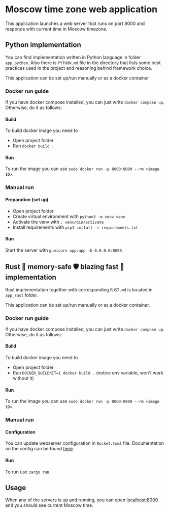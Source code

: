 # Moscow time zone web application

This application launches a web server that runs on port 8000 and responds with current time in Moscow timezone.

## Python implementation

You can find implementation written in Python language in folder `app_python`. Also there is `PYTHON.md` file in the directory that lists some best practices used in the project and reasoning behind framework choice.

This application can be set up/run manually or as a docker container

### Docker run guide

If you have docker compose installed, you can just write `docker compose up`. Otherwise, do it as follows:

#### Build

To build docker image you need to

* Open project folder
* Run `docker build .`

#### Run

To run the image you can use `sudo docker run -p 8000:8000 --rm <image ID>`.

### Manual run

#### Preparation (set up)

* Open project folder
* Create virtual environment with `python3 -m venv venv`
* Activate the venv with `. venv/bin/activate`
* Install requirements with `pip3 install -r requirements.txt`

#### Run

Start the server with `gunicorn app:app -b 0.0.0.0:8000`

## Rust 🦀 memory-safe 🛡️ blazing fast 🚀 implementation

Rust implementation together with corresponding `RUST.md` is located in `app_rust` folder.

This application can be set up/run manually or as a docker container.

### Docker run guide

If you have docker compose installed, you can just write `docker compose up`. Otherwise, do it as follows:

#### Build

To build docker image you need to

* Open project folder
* Run `DOCKER_BUILDKIT=1 docker build .` (notice env variable, won't work without it)

#### Run

To run the image you can use `sudo docker run -p 8000:8000 --rm <image ID>`.

### Manual run

#### Configuration

You can update webserver configuration in `Rocket.toml` file. Documentation on the config can be found [here](https://rocket.rs/v0.5-rc/guide/configuration/).

#### Run

To run use `cargo run`

## Usage

When any of the servers is up and running, you can open [localhost:8000](localhost:8000) and you should see current Moscow time.
